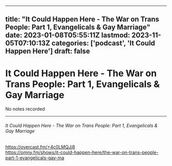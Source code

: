 
---
title: "It Could Happen Here - The War on Trans People: Part 1, Evangelicals & Gay Marriage"
date: 2023-01-08T05:55:11Z
lastmod: 2023-11-05T07:10:13Z
categories: ['podcast', 'It Could Happen Here']
draft: false
---


# It Could Happen Here - The War on Trans People: Part 1, Evangelicals & Gay Marriage

No notes recorded

---

###### It Could Happen Here - The War on Trans People: Part 1, Evangelicals & Gay Marriage

https://overcast.fm/+4c0LMQJj8  
https://omny.fm/shows/it-could-happen-here/the-war-on-trans-people-part-1-evangelicals-gay-ma

<!-- #public #podcast #It Could Happen Here# -->

<!-- {BearID:B25ABF9B-838A-42D5-B0CF-74B947563CA8-28016-00002D980CE9F6AC} -->
